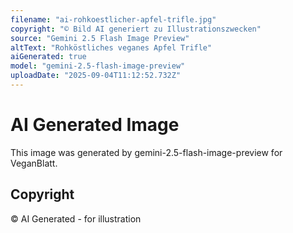 ```yaml
---
filename: "ai-rohkoestlicher-apfel-trifle.jpg"
copyright: "© Bild AI generiert zu Illustrationszwecken"
source: "Gemini 2.5 Flash Image Preview"
altText: "Rohköstliches veganes Apfel Trifle"
aiGenerated: true
model: "gemini-2.5-flash-image-preview"
uploadDate: "2025-09-04T11:12:52.732Z"
---
```


# AI Generated Image

This image was generated by gemini-2.5-flash-image-preview for VeganBlatt.

## Copyright
© AI Generated - for illustration
